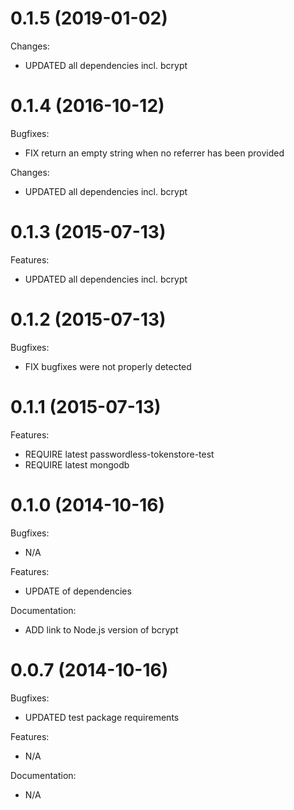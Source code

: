 # 0.1.5 (2019-01-02)

Changes:
- UPDATED all dependencies incl. bcrypt

# 0.1.4 (2016-10-12)

Bugfixes:
- FIX return an empty string when no referrer has been provided

Changes:
- UPDATED all dependencies incl. bcrypt

# 0.1.3 (2015-07-13)

Features:
- UPDATED all dependencies incl. bcrypt

# 0.1.2 (2015-07-13)

Bugfixes:
- FIX bugfixes were not properly detected

# 0.1.1 (2015-07-13)

Features:
- REQUIRE latest passwordless-tokenstore-test
- REQUIRE latest mongodb

# 0.1.0 (2014-10-16)

Bugfixes:
- N/A

Features:
- UPDATE of dependencies

Documentation:
- ADD link to Node.js version of bcrypt

# 0.0.7 (2014-10-16)

Bugfixes:
- UPDATED test package requirements

Features:
- N/A

Documentation:
- N/A
